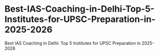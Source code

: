 # Best-IAS-Coaching-in-Delhi-Top-5-Institutes-for-UPSC-Preparation-in-2025-2026
Best IAS Coaching in Delhi: Top 5 Institutes for UPSC Preparation in 2025-2026
